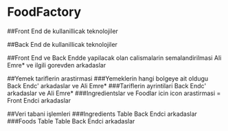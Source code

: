 # FoodFactory

##Front End de kullanillicak teknolojiler

##Back End de kullanillicak teknolojiler

##Front End ve Back Endde yapilacak olan calismalarin semalandirilmasi Ali Emre* ve ilgili gorevden arkadaslar

##Yemek tariflerin arastirmasi
  ###Yemeklerin hangi bolgeye ait oldugu Back Endc' arkadaslar ve Ali Emre*
  ###Tariflerin ayrintilari Back Endc' arkadaslar ve Ali Emre*
  ###Ingredientslar ve Foodlar icin icon arastirmasi = Front Endci arkadaslar
  
##Veri tabani işlemleri
  ###Ingredients Table Back Endci arkadaslar 
  ###Foods Table Table Back Endci arkadaslar 
  

